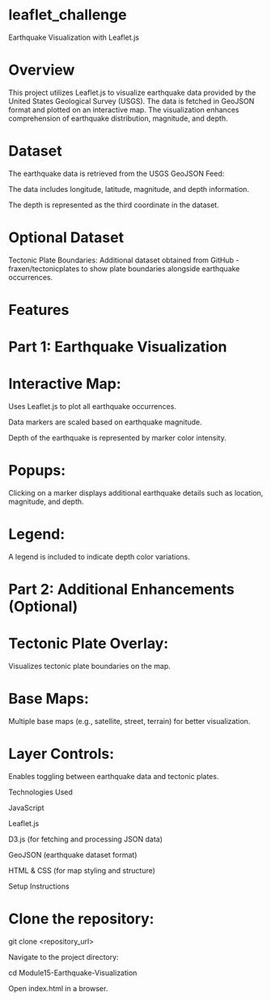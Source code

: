 # leaflet_challenge
Earthquake Visualization with Leaflet.js

# Overview

This project utilizes Leaflet.js to visualize earthquake data provided by the United States Geological Survey (USGS). The data is fetched in GeoJSON format and plotted on an interactive map. The visualization enhances comprehension of earthquake distribution, magnitude, and depth.

# Dataset

The earthquake data is retrieved from the USGS GeoJSON Feed:

The data includes longitude, latitude, magnitude, and depth information.

The depth is represented as the third coordinate in the dataset.

# Optional Dataset

Tectonic Plate Boundaries: Additional dataset obtained from GitHub - fraxen/tectonicplates to show plate boundaries alongside earthquake occurrences.

# Features

# Part 1: Earthquake Visualization

# Interactive Map:

Uses Leaflet.js to plot all earthquake occurrences.

Data markers are scaled based on earthquake magnitude.

Depth of the earthquake is represented by marker color intensity.

# Popups:

Clicking on a marker displays additional earthquake details such as location, magnitude, and depth.

# Legend:

A legend is included to indicate depth color variations.

# Part 2: Additional Enhancements (Optional)

# Tectonic Plate Overlay:

Visualizes tectonic plate boundaries on the map.

# Base Maps:

Multiple base maps (e.g., satellite, street, terrain) for better visualization.

# Layer Controls:

Enables toggling between earthquake data and tectonic plates.

Technologies Used

JavaScript

Leaflet.js

D3.js (for fetching and processing JSON data)

GeoJSON (earthquake dataset format)

HTML & CSS (for map styling and structure)

Setup Instructions

# Clone the repository:

git clone <repository_url>

Navigate to the project directory:

cd Module15-Earthquake-Visualization

Open index.html in a browser.


